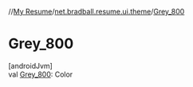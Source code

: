 //[My Resume](../../index.md)/[net.bradball.resume.ui.theme](index.md)/[Grey_800](-grey_800.md)

# Grey_800

[androidJvm]\
val [Grey_800](-grey_800.md): Color
